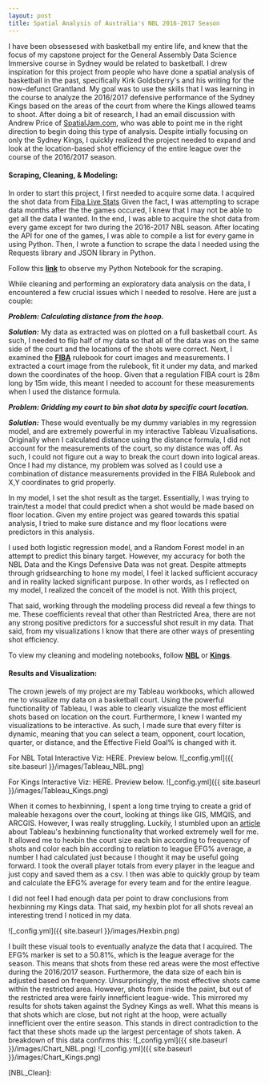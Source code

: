 ```yaml
---
layout: post
title: Spatial Analysis of Australia's NBL 2016-2017 Season
---
```


I have been obsessesed with basketball my entire life, and knew that the focus of my capstone project for the General Assembly Data Science Immersive course in Sydney would be related to basketball.  I drew inspiration for this project from people who have done a spatial analysis of basketball in the past, specifically Kirk Goldsberry's and his writing for the now-defunct Grantland.  My goal was to use the skills that I was learning in the course to analyze the 2016/2017 defensive performance of the Sydney Kings based on the areas of the court from where the Kings allowed teams to shoot.  After doing a bit of research, I had an email discussion with Andrew Price of [SpatialJam.com][SpatialJam], who was able to point me in the right direction to begin doing this type of analysis. Despite intially focusing on only the Sydney Kings, I quickly realized the project needed to expand and look at the location-based shot efficiency of the entire league over the course of the 2016/2017 season. 

[SpatialJam]:https://www.spatialjam.com/

#### Scraping, Cleaning, & Modeling:

In order to start this project, I first needed to acquire some data.  I acquired the shot data from [Fiba Live Stats][Fibalive] Given the fact, I was attempting to scrape data months after the the games occured, I knew that I may not be able to get all the data I wanted.  In the end, I was able to acquire the shot data from every game except for two during the 2016-2017 NBL season.  After locating the API for one of the games, I was able to compile a list for every game in using Python.  Then, I wrote a function to scrape the data I needed using the Requests library and JSON library in Python.  

Follow this **[link][Scrape]** to observe my Python Notebook for the scraping.

[Scrape]:https://github.com/ericnesi/capstone-eric/blob/master/all_nbl/NBL_Data_Scrape.ipynb
[Fibalive]:http://www.fibalivestats.com/u/NBL/314691/

While cleaning and performing an exploratory data analysis on the data, I encountered a few crucial issues which I needed to resolve.  Here are just a couple:

***Problem: Calculating distance from the hoop.***

***Solution:***  My data as extracted was on plotted on a full basketball court.  As such, I needed to flip half of my data so that all of the data was on the same side of the court and the locations of the shots were correct.  Next, I examined the **[FIBA][FIBA_Rules]** rulebook for court images and measurements.  I extracted a court image from the rulebook, fit it under my data, and marked down the coordinates of the hoop.  Given that a regulation FIBA court is 28m long by 15m wide, this meant I needed to account for these measurements when I used the distance formula.    

[FIBA_Rules]:http://www.fiba.com/en/Module/c9dad82f-01af-45e0-bb85-ee4cf50235b4/1faaa885-7478-4f87-ae5a-45b2c5939e96

***Problem: Gridding my court to bin shot data by specific court location.***  

***Solution:*** These would eventually be my dummy variables in my regression model, and are extremely powerful in my interactive Tableau Vizualisations.  Originally when I calculated distance using the distance formula, I did not account for the measurements of the court, so my distance was off.  As such, I could not figure out a way to break the court down into logical areas. Once I had my distance, my problem was solved as I could use a combination of distance measurements provided in the FIBA Rulebook and X,Y coordinates to grid properly.

In my model, I set the shot result as the target. Essentially, I was trying to train/test a model that could predict when a shot would be made based on floor location.  Given my entire project was geared towards this spatial analysis, I tried to make sure distance and my floor locations were predictors in this analysis.  

I used both logistic regression model, and a Random Forest model in an attempt to predict this binary target.  However, my accuracy for both the NBL Data and the Kings Defensive Data was not great.  Despite attmepts through gridsearching to hone my model, I feel it lacked sufficient accuracy and in reality lacked significant purpose. In other words, as I reflected on my model, I realized the conceit of the model is not.  With this project, 

That said, working through the modeling process did reveal a few things to me.  These coefficients reveal that other than Restricted Area, there are not any strong positive predictors for a successful shot result in my data.  That said, from my visualizations I know that there are other ways of presenting shot efficiency. 

To view my cleaning and modeling notebooks, follow **[NBL][NBL_Model]** or **[Kings][Kings_Model]**.

[NBL_Model]:https://github.com/ericnesi/capstone-eric/blob/master/all_nbl/Model_NBL_Data.ipynb
[Kings_Model]:https://github.com/ericnesi/capstone-eric/blob/master/kings/Kings_Data.ipynb

#### Results and Visualization:

The crown jewels of my project are my Tableau workbooks, which allowed me to visualize my data on a basketball court. Using the powerful functionality of Tableau, I was able to clearly visualize the most efficient shots based on location on the court. Furthermore, I knew I wanted my visualizations to be interactive.  As such, I made sure that every filter is dynamic, meaning that you can select a team, opponent, court location, quarter, or distance, and the Effective Field Goal% is changed with it.

For NBL Total Interactive Viz: HERE. Preview below.
![_config.yml]({{ site.baseurl }}/images/Tableau_NBL.png)

For Kings Interactive Viz: HERE. Preview below. 
![_config.yml]({{ site.baseurl }}/images/Tableau_Kings.png)

When it comes to hexbinning, I spent a long time trying to create a grid of maleable hexagons over the court, looking at things like GIS, MMQIS, and ARCGIS. However, I was really struggling. Luckily, I stumbled upon an [article][hexbin_article] about Tableau's hexbinning functionality that worked extremely well for me.  It allowed me to hexbin the court size each bin according to frequency of shots and color each bin according to relation to league EFG% average, a number I had calculated just because I thought it may be useful going forward.  I took the overall player totals from every player in the league and just copy and saved them as a csv.  I then was able to quickly group by team and calculate the EFG% average for every team and for the entire league.   

[hexbin_article]:https://www.theinformationlab.co.uk/2015/05/12/hexbins-in-tableau/

I did not feel I had enough data per point to draw conclusions from hexbinning my Kings data. That said, my hexbin plot for all shots reveal an interesting trend I noticed in my data.

![_config.yml]({{ site.baseurl }}/images/Hexbin.png)

I built these visual tools to eventually analyze the data that I acquired. The EFG% marker is set to a 50.81%, which is the league average for the season.  This means that shots from these red areas were the most effective during the 2016/2017 season.  Furthermore, the data size of each bin is adjusted based on frequency.  Unsurprisingly, the most effective shots came within the restricted area.  However, shots from inside the paint, but out of the restricted area were fairly innefficient league-wide.  This mirrored my results for shots taken against the Sydney Kings as well.  What this means is that shots which are close, but not right at the hoop, were actually innefficient over the entire season. This stands in direct contradiction to the fact that these shots made up the largest percentage of shots taken. A breakdown of this data confirms this:
![_config.yml]({{ site.baseurl }}/images/Chart_NBL.png)
![_config.yml]({{ site.baseurl }}/images/Chart_Kings.png)













[NBL_Clean]:
